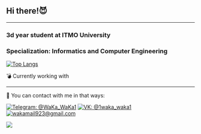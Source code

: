 ## Hi there!:smiling_imp:

---

### 3d year student at ITMO University
### Specialization: Informatics and Computer Engineering

[![Top Langs](https://github-readme-stats.vercel.app/api/top-langs/?username=1MikhailStepanov1&hide=css,html,javascript&layout=compact&theme=vision-friendly-dark)](https://github.com/anuraghazra/github-readme-stats)


:bomb: Currently working with

---

:love_letter: You can contact with me in that ways:

[![Telegram: @WaKa_WaKa1](https://img.shields.io/badge/Telegram-2CA5E0?style=for-the-badge&logo=telegram&logoColor=white&link=https://t.me/Mikhail_Stepanov1)](https://t.me/Mikhail_Stepanov1)
[![VK: @1waka_waka1](https://camo.githubusercontent.com/ed2135313b8d5f71d9c7bdaff09e4906315a02fb0560c57a1c331e960d814ffc/68747470733a2f2f696d672e736869656c64732e696f2f7374617469632f76313f7374796c653d666f722d7468652d6261646765266d6573736167653d564b26636f6c6f723d303037374646266c6f676f3d564b266c6f676f436f6c6f723d464646464646266c6162656c3d)](https://vk.com/1waka_waka1)
[![wakamail923@gmail.com](https://img.shields.io/badge/Gmail-D14836?style=for-the-badge&logo=gmail&logoColor=white&link=mailto:wakamail923@gmail.com)](mailto:wakamail923@gmail.com)


![](https://komarev.com/ghpvc/?username=1MikhailStepanov1&color=AA336A)

